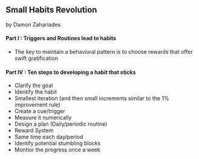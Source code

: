 
## Small Habits Revolution

by Damon Zahariades

#### Part I : Triggers and Routines lead to habits

* The key to maintain a behavioral pattern is to choose rewards that offer swift gratification

#### Part IV : Ten steps to developing a habit that sticks

* Clarify the goal
* Identify the habit
* Smallest iteration (and then small increments similar to the 1% improvement rule)
* Create a cue/trigger
* Measure it numerically
* Design a plan (Daily/periodic routine)
* Reward System
* Same time each day/period
* Identify potential stumbling blocks
* Montior the progress once a week
